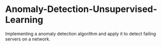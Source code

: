 # Anomaly-Detection-Unsupervised-Learning
Implementing a anomaly detection algorithm and apply it to detect failing servers on a network. 
